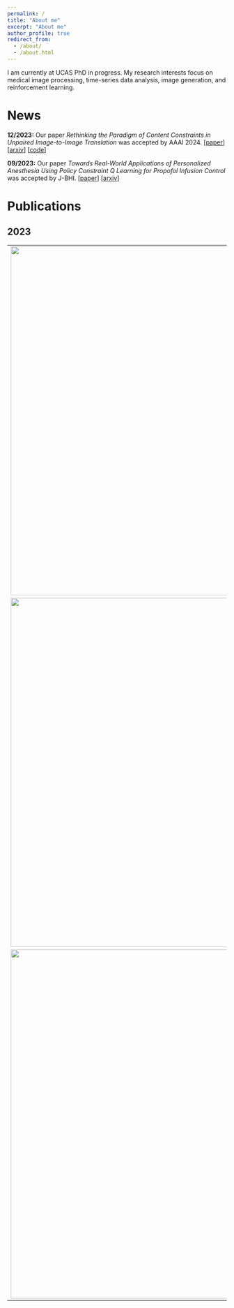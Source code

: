 ```yaml
---
permalink: /
title: "About me"
excerpt: "About me"
author_profile: true
redirect_from: 
  - /about/
  - /about.html
---
```


I am currently at UCAS PhD in progress. My research interests focus on medical image processing, time-series data analysis, image generation, and reinforcement learning.

News
======
**12/2023:** Our paper *Rethinking the Paradigm of Content Constraints in Unpaired Image-to-Image Translation* was accepted by AAAI 2024. [[paper](https://arxiv.org/abs/2211.10867)] [[arxiv](https://arxiv.org/abs/2211.10867)] [[code](https://github.com/XiudingCai/EnCo-pytorch)]

**09/2023:** Our paper *Towards Real-World Applications of Personalized Anesthesia Using Policy Constraint Q Learning for Propofol Infusion Control* was accepted by J-BHI. [[paper](https://ieeexplore.ieee.org/document/10268595)] [[arxiv](https://arxiv.org/abs/2303.10180)]

# Publications

## 2023

<table style="border: none; border-collapse: collapse;" border="0">
  <colgroup>
    <col style="width:40%">
      <col style="width:60%">
  </colgroup>
  <tbody>
    <!-- EnCo (AAAI'24) -->
    <tr style="border-collapse: separate; border-spacing:30em;">
      <td style="border-collapse: collapse; border: none;">
        <img src="https://xiudingcai.github.io/images/publications/EnCo_AAAI24.jpg" width="800">
      </td>     
      <td style="border-collapse: collapse; border: none;">
        <b>Rethinking the Paradigm of Content Constraints in Unpaired Image-to-Image Translation</b>
        <br><b>Xiuding Cai</b>, Yaoyao Zhu, Dong Miao, Linjie Fu and Yu Yao
        <br>
        <i>the Thirty-Eighth AAAI Conference on Artificial Intelligence (AAAI-24)</i>
        <br>
        <span>
          <a href="https://arxiv.org/abs/2211.10867"><img src="https://img.shields.io/badge/Paper-2e75b7" alt="Paper" style="width: auto; height: 20px;"></a>&nbsp;
        </span>  
        <span>
          <a href="https://arxiv.org/abs/2211.10867"><img src="https://img.shields.io/badge/Arxiv-a31f34" alt="Arxiv" style="width: auto; height: 20px;"></a>&nbsp;
        </span>
        <span>
          <a href="https://github.com/XiudingCai/EnCo-pytorch"> <img src="https://img.shields.io/badge/Code-1c1c1c" alt="Code" style="width: auto; height: 20px;"> </a>  
        </span>
      </td>
    </tr>     
    <!-- PCQL (J-BHI) -->
    <tr style="border-collapse: separate; border-spacing:30em;">
      <td style="border-collapse: collapse; border: none;">
        <img src="https://xiudingcai.github.io/images/publications/pcql.jpg" width="800">
      </td>     
      <td style="border-collapse: collapse; border: none;">
        <b>Towards Real-World Applications of Personalized Anesthesia Using Policy Constraint Q Learning for Propofol Infusion Control</b>
        <br><b>Xiuding Cai</b>, Jiao Chen, Yaoyao Zhu, Beimin Wang and Yu Yao
        <br>
        <i>IEEE Journal of Biomedical and Health Informatics (J-BHI) 2023</i>
        <br>
        <span>
            <a href="https://ieeexplore.ieee.org/document/10268595"><img src="https://img.shields.io/badge/Paper-2e75b7" alt="Paper" style="width: auto; height: 20px;"></a>&nbsp;
        </span>  
        <span>
            <a href="https://arxiv.org/abs/2303.10180"><img src="https://img.shields.io/badge/Arxiv-a31f34" alt="Arxiv" style="width: auto; height: 20px;"></a>&nbsp;
        </span>
        <span>
            <a href="#TODO"> <img src="https://img.shields.io/badge/Code-1c1c1c" alt="Code" style="width: auto; height: 20px;"> </a>  
        </span>
      </td>
    </tr>
    <!-- EnCo (Arxiv) -->
    <tr style="border-collapse: separate; border-spacing:30em;">
      <td style="border-collapse: collapse; border: none;">
        <img src="https://xiudingcai.github.io/images/publications/enco.jpg" width="800">
      </td>
      <td style="border-collapse: collapse; border: none;">
        <b>Constraining Multi-scale Pairwise Features between Encoder and Decoder Using Contrastive Learning for Unpaired Image-to-Image Translation</b>
        <br><b>Xiuding Cai</b>, Yaoyao Zhu, Dong Miao, Linjie Fu and Yu Yao
        <br>
        <i>arXiv preprint arXiv:2211.10867</i>
        <br>
        <span>
          <a href="https://arxiv.org/abs/2211.10867v1"><img src="https://img.shields.io/badge/Arxiv-a31f34" alt="Arxiv" style="width: auto; height: 20px;"></a>&nbsp;
        </span>
        <span>
            <a href="https://github.com/XiudingCai/PyTorch-EnCo"> <img src="https://img.shields.io/badge/Code-1c1c1c" alt="Code" style="width: auto; height: 20px;"> </a>  
        </span>
      </td>
    </tr>
  </tbody>
</table>

